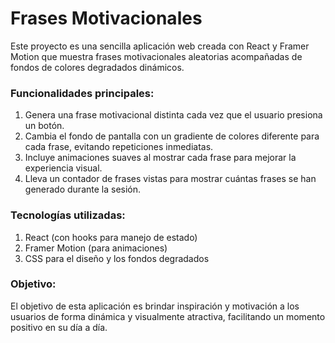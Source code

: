 # Frases Motivacionales

Este proyecto es una sencilla aplicación web creada con React y Framer Motion que muestra frases motivacionales aleatorias acompañadas de fondos de colores degradados dinámicos.

### Funcionalidades principales:

1. Genera una frase motivacional distinta cada vez que el usuario presiona un botón.
2. Cambia el fondo de pantalla con un gradiente de colores diferente para cada frase, evitando repeticiones inmediatas.
3. Incluye animaciones suaves al mostrar cada frase para mejorar la experiencia visual.
4. Lleva un contador de frases vistas para mostrar cuántas frases se han generado durante la sesión.

### Tecnologías utilizadas:

1. React (con hooks para manejo de estado)
2. Framer Motion (para animaciones)
3. CSS para el diseño y los fondos degradados

### Objetivo:

El objetivo de esta aplicación es brindar inspiración y motivación a los usuarios de forma dinámica y visualmente atractiva, facilitando un momento positivo en su día a día.
